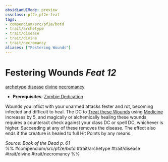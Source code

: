 ```yaml
---
obsidianUIMode: preview
cssclass: pf2e,pf2e-feat
tags:
- compendium/src/pf2e/botd
- trait/archetype
- trait/disease
- trait/divine
- trait/necromancy
aliases: ["Festering Wounds"]
---
```

# Festering Wounds  *Feat 12*  
[archetype](../../rules/traits/archetype.md)  [disease](../../rules/traits/disease.md)  [divine](../../rules/traits/divine.md)  [necromancy](../../rules/traits/necromancy.md)  

- **Prerequisites**: [Zombie Dedication](zombie-dedication-botd.md)

Wounds you inflict with your unarmed attacks fester and rot, becoming infected and difficult to heal. The DC to [Treat these Wounds](../../rules/actions/treat-wounds.md) using [Medicine](../skills.md#Medicine) increases by 5, and magically or alchemically healing these wounds requires a counteract check against your class DC or spell DC, whichever is higher. Succeeding at any of these removes the disease. The effect also ends if the creature is healed to full Hit Points by any means.

*Source: Book of the Dead p. 61*  
%% #compendium/src/pf2e/botd #trait/archetype #trait/disease #trait/divine #trait/necromancy %%